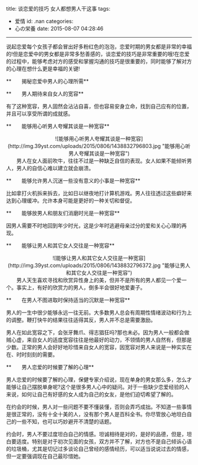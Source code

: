 title: 谈恋爱的技巧 女人都想男人干这事
tags:
  - 爱情
id: .nan
categories:
  - 心の栄養
date: 2015-08-07 04:28:46
---

说起恋爱每个女孩子都会冒出好多粉红色的泡泡，恋爱时期的男女都是非常的幸福的!但是恋爱中的男女都是非常多愁善感的，谈恋爱的技巧是非常重要的哦!在恋爱的过程中，能够考虑对方的感受和掌握沟通的技巧是很重要的，同时能够了解对方的心理在想什么更是幸福的关键!

**　　揭秘恋爱中男人的心理所需**

**　　男人期待来自女人的宽容**

有了这种宽容，男人固然会沾沾自喜，但也容易安身立命，找到自己应有的位置，并且可以享受所谓的成就感。

**　　能够用心听男人夸耀其谈是一种宽容**

<center>![能够用心听男人夸耀其谈是一种宽容](http://img.39yst.com/uploads/2015/0806/1438832796803.jpg "能够用心听男人夸耀其谈是一种宽容")</center>　　男人在女人面前吹牛，往往不过是一种缺乏自信的表现。女人如果不能倾听男人，男人的自信心难以建立就会崩溃。

**　　能够允许男人沉迷一些没有意义的小事是一种宽容**

比如拿打火机拆来拆去，比如日以继夜地打计算机游戏。男人往往透过这些癖好来达到心理缓冲。允许本身可能是更好的一种关切和督促。

**　　能够放男人和朋友们消磨时光是一种宽容**

因男人需要不时地回到年少时光，这是少年时逃避母亲过分的爱和关心心理的再现。

**　　能够让男人和其它女人交往是一种宽容**

<center>![能够让男人和其它女人交往是一种宽容](http://img.39yst.com/uploads/2015/0806/1438832796372.jpg "能够让男人和其它女人交往是一种宽容")</center>　　男人天生喜欢寻找和欣赏异性身上的美，但并不是所有的男人都见一个爱一个。事实上，有好的欣赏力的男人，倒多半会很好地爱妻子。

**　　在男人不图进取时保持适当的沉默是一种宽容**

男人的一生中很少能够永远一往无前。大多数男人总会有周期性情绪波动和行为上的调整。鞭打快牛的结果往往适得其反，男人并不总是需要激励。

男人在如此宽容之下，会张牙舞爪、得志猖狂吗?那也未必。因为男人一般都会做贼心虚，来自女人的适度宽容往往是他最好的动力，不领情的男人自然有，但那是少数。正常的男人会好好地珍惜来自女人的宽容，因宽容对男人来说是一种实实在在、时时刻刻的需要。

**　　男人恋爱的时候要了解的心理**

男人恋爱的时候要了解的心理，保健专家介绍说，现在单身的男女那么多，怎么才能够让自己摆脱单身呢?这个是很多男人心中的疑问。对于一些缺少恋爱经验的人来说，如何让自己有好感的女人成为自己的女友，是他们迫切希望了解的。

在约会的时候，男人对一些问题不要不懂装懂，否则会弄巧成拙。不知道一些事情是很正常的，没有十全十美的人，没有那个男人是百科全书。你尽管放心地坦白自己的一些不知，也可以巧妙避开不清楚的话题。

约会时，男人不要过度坦白自己的情感。坦诚相待是对的，是好的品德，但是，坦白要适度。特别是对于初次见面的女孩，双方并不了解，对方也不是自己倾诉心语的垃圾桶，尤其是切记过多谈论自己曾经的感情经历，可以适当说说过去的情感，但一定要强调现在自己最珍惜她。